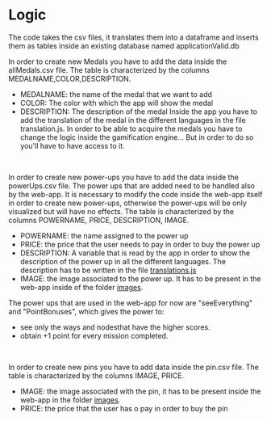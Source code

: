 # Logic
The code takes the csv files, it translates them into a dataframe and inserts them as tables inside an existing database named applicationValid.db
</br>

In order to create new Medals you have to add the data inside the allMedals.csv file. The table is characterized by the columns MEDALNAME,COLOR,DESCRIPTION.
- MEDALNAME: the name of the medal that we want to add
- COLOR: The color with which the app will show the medal
- DESCRIPTION: The description of the medal
Inside the app you have to add the translation of the medal in the different languages in the file translation.js. 
In order to be able to acquire the medals you have to change the logic inside the gamification engine... But in order to do so you'll have to have access to it.

</br>

In order to create new power-ups you have to add the data inside the powerUps.csv file. The power ups that are added need to be handled also by the web-app. It is necessary to modify the code inside the web-app itself in order to create new power-ups, otherwise the power-ups will be only visualized but will have no effects. 
The table is characterized by the columns POWERNAME, PRICE, DESCRIPTION, IMAGE.
- POWERNAME: the name assigned to the power up
- PRICE: the price that the user needs to pay in order to buy the power up
- DESCRIPTION: A variable that is read by the app in order to show the description of the power up in all the different languages. The description has to be written in the file [translations.js](../bicycle-osm-app/src/utils/translations.js)
- IMAGE: the image associated to the power up. It has to be present in the web-app inside of the folder [images](../bicycle-osm-app/src/assets/images).
<!-- -->
The power ups that are used in the web-app for now are "seeEverything" and "PointBonuses", which gives the power to:
- see only the ways and nodesthat have the higher scores.
- obtain +1 point for every mission completed.

</br>

In order to create new pins you have to add data inside the pin.csv file. The table is characterized by the columns IMAGE, PRICE.
- IMAGE: the image associated with the pin, it has to be present inside the web-app in the folder [images](../bicycle-osm-app/src/assets/images).
- PRICE: the price that the user has o pay in order to buy the pin